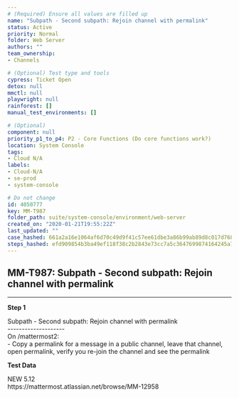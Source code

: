 ```yaml
---
# (Required) Ensure all values are filled up
name: "Subpath - Second subpath: Rejoin channel with permalink"
status: Active
priority: Normal
folder: Web Server
authors: ""
team_ownership: 
- Channels

# (Optional) Test type and tools
cypress: Ticket Open
detox: null
mmctl: null
playwright: null
rainforest: []
manual_test_environments: []

# (Optional)
component: null
priority_p1_to_p4: P2 - Core Functions (Do core functions work?)
location: System Console
tags: 
- Cloud N/A
labels: 
- Cloud-N/A
- se-prod
- system-console

# Do not change
id: 4050777
key: MM-T987
folder_path: suite/system-console/environment/web-server
created_on: "2020-01-21T19:55:22Z"
last_updated: ""
case_hashed: 661a2a16e1064af6d70c49d9f41c57ee61dbe3a86b99ab89d8c017d7688323bf450f2d2314ef8199ce87c3f6a7587053
steps_hashed: efd909854b3ba49ef118f38c2b2843e73cc7a5c3647699874164245a79ea2f6344c610385028ac396c264ab567a5c774
---
```


## MM-T987: Subpath - Second subpath: Rejoin channel with permalink

---

**Step 1**

Subpath - Second subpath: Rejoin channel with permalink\
\--------------------\
On /mattermost2:\
\- Copy a permalink for a message in a public channel, leave that channel, open permalink, verify you re-join the channel and see the permalink

**Test Data**

NEW 5.12\
https\://mattermost.atlassian.net/browse/MM-12958
